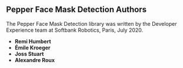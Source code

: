 ## Pepper Face Mask Detection Authors

The Pepper Face Mask Detection library was written by the Developer Experience team at Softbank Robotics, Paris, July 2020. 

* **Remi Humbert**
* **Émile Kroeger**
* **Joss Stuart**
* **Alexandre Roux**